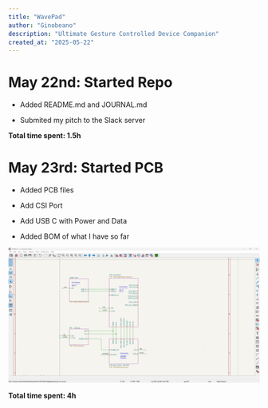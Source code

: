 ```yaml
---
title: "WavePad"
author: "Ginobeano"
description: "Ultimate Gesture Controlled Device Companion"
created_at: "2025-05-22"
---
```


# May 22nd: Started Repo

- Added README.md and JOURNAL.md

- Submited my pitch to the Slack server



**Total time spent: 1.5h**

# May 23rd: Started PCB

- Added PCB files

- Add CSI Port

- Add USB C with Power and Data

- Added BOM of what I have so far

![Screenshot 2025-05-22 221017.png](https://github.com/Choccy-vr/WavePad/blob/main/Jounal%20Img/Screenshot%202025-05-23%20160045.png)

**Total time spent: 4h**
